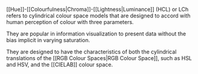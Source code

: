 [[Hue]]-[[Colourfulness|Chroma]]-[[Lightness|Luminance]] (HCL) or LCh refers to cylindrical colour space models that are designed to accord with human perception of colour with three parameters.

They are popular in information visualization to present data without the bias implicit in varying saturation.

They are designed to have the characteristics of both the cylindrical translations of the [[RGB Colour Spaces|RGB Colour Space]], such as HSL and HSV, and the [[CIELAB]] colour space.